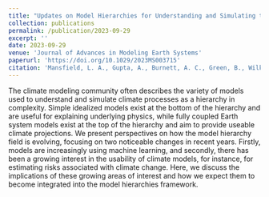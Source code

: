 ```yaml
---
title: "Updates on Model Hierarchies for Understanding and Simulating the Climate System: A Focus on Data-Informed Methods and Climate Change Impacts"
collection: publications
permalink: /publication/2023-09-29
excerpt: ''
date: 2023-09-29
venue: 'Journal of Advances in Modeling Earth Systems'
paperurl: 'https://doi.org/10.1029/2023MS003715'
citation: 'Mansfield, L. A., Gupta, A., Burnett, A. C., Green, B., Wilka, C., & Sheshadri, A. (2023). Updates on model hierarchies for understanding and simulating the climate system: A focus on data-informed methods and climate change impacts. Journal of Advances in Modeling Earth Systems, 15, e2023MS003715.'
---
```


The climate modeling community often describes the variety of models used to understand and simulate climate processes as a hierarchy in complexity. Simple idealized models exist at the bottom of the hierarchy and are useful for explaining underlying physics, while fully coupled Earth system models exist at the top of the hierarchy and aim to provide useable climate projections. We present perspectives on how the model hierarchy field is evolving, focusing on two noticeable changes in recent years. Firstly, models are increasingly using machine learning, and secondly, there has been a growing interest in the usability of climate models, for instance, for estimating risks associated with climate change. Here, we discuss the implications of these growing areas of interest and how we expect them to become integrated into the model hierarchies framework.
